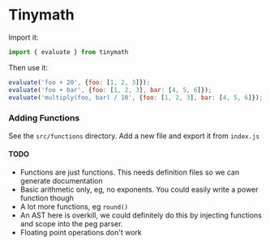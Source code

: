 # Tinymath

Import it:

```javascript
import { evaluate } from tinymath
```

Then use it:

```javascript
evaluate('foo + 20', {foo: [1, 2, 3]});
evaluate('foo + bar', {foo: [1, 2, 3], bar: [4, 5, 6]});
evaluate('multiply(foo, bar) / 10', {foo: [1, 2, 3], bar: [4, 5, 6]});
```

### Adding Functions
See the `src/functions` directory. Add a new file and export it from `index.js`

#### TODO
- Functions are just functions. This needs definition files so we can generate documentation
- Basic arithmetic only, eg, no exponents. You could easily write a power function though
- A lot more functions, eg `round()`
- An AST here is overkill, we could definitely do this by injecting functions and scope into the peg parser. 
- Floating point operations don't work
